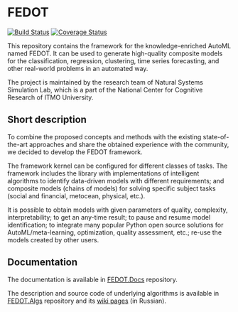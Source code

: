 # FEDOT
[![Build Status](https://travis-ci.com/J3FALL/THEODOR.svg?token=ABTJ8bEXZokRxF3wLrtJ&branch=master)](https://travis-ci.com/J3FALL/THEODOR) [![Coverage Status](https://coveralls.io/repos/github/J3FALL/THEODOR/badge.svg?branch=master)](https://coveralls.io/github/J3FALL/THEODOR?branch=master)

This repository contains the framework for the knowledge-enriched AutoML named FEDOT.
It can be used to generate high-quality composite models for the classification, regression, clustering, time series forecasting, and other real-world problems in an automated way.

The project is maintained by the research team of Natural Systems Simulation Lab, which is a part of the National Center for Cognitive Research of ITMO University.


## Short description

To combine the proposed concepts and methods with the existing state-of-the-art approaches and share the obtained experience with the community, we decided to develop the FEDOT framework.

The framework kernel can be configured for different classes of tasks. The framework includes the library with implementations of intelligent algorithms to identify data-driven models with different requirements; and composite models (chains of models) for solving specific subject tasks (social and financial, metocean, physical, etc.).

It is possible to obtain models with given parameters of quality, complexity, interpretability; to get an any-time result; to pause and resume model identification; to integrate many popular Python open source solutions for AutoML/meta-learning, optimization, quality assessment, etc.; re-use the models created by other users.

## Documentation

The documentation is available in [FEDOT.Docs](https://itmo-nss-team.github.io/FEDOT.Docs) repository.

The description and source code of underlying algorithms is available in [FEDOT.Algs](https://github.com/ITMO-NSS-team/FEDOT.Algs) repository and its [wiki pages](https://github.com/ITMO-NSS-team/FEDOT.Algs/wiki) (in Russian).
